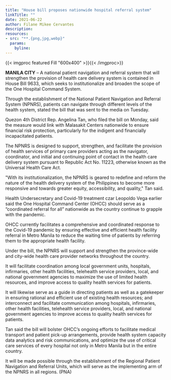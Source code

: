 ```yaml
---
title: "House bill proposes nationwide hospital referral system"
linkTitle: ""
date: 2021-06-22
author: Filane Mikee Cervantes
description:
resources:
- src: "**.{png,jpg,webp}"
  params:
    byline: 
---
```

{{< imgproc featured Fill "600x400" >}}{{< /imgproc>}}

**MANILA CITY** –  A national patient navigation and referral system that will strengthen the provision of health care delivery system is contained in House Bill 9633, which seeks to institutionalize and broaden the scope of the One Hospital Command System.

Through the establishment of the National Patient Navigation and Referral System (NPNRS), patients can navigate through different levels of the health system, stated the bill that was sent to the media on Tuesday.

Quezon 4th District Rep. Angelina Tan, who filed the bill on Monday, said the measure would link with Malasakit Centers nationwide to ensure financial risk protection, particularly for the indigent and financially incapacitated patients.

The NPNRS is designed to support, strengthen, and facilitate the provision of health services of primary care providers acting as the navigator, coordinator, and initial and continuing point of contact in the health care delivery system pursuant to Republic Act No. 11223, otherwise known as the Universal Health Care Act.

"With its institutionalization, the NPNRS is geared to redefine and reform the nature of the health delivery system of the Philippines to become more responsive and towards greater equity, accessibility, and quality," Tan said.

Health Undersecretary and Covid-19 treatment czar Leopoldo Vega earlier said the One Hospital Command Center (OHCC) should serve as a “coordinated referral for all” nationwide as the country continue to grapple with the pandemic.

OHCC currently facilitates a comprehensive and coordinated response to the Covid-19 pandemic by ensuring effective and efficient health facility referral in Metro Manila to reduce the waiting time of patients by referring them to the appropriate health facility.

Under the bill, the NPNRS will support and strengthen the province-wide and city-wide health care provider networks throughout the country.

It will facilitate coordination among local government units, hospitals, infirmaries, other health facilities, telehealth service providers, local, and national government agencies to maximize the use of limited health resources, and improve access to quality health services for patients.

It will likewise serve as a guide in directing patients as well as a gatekeeper in ensuring rational and efficient use of existing health resources; and interconnect and facilitate communication among hospitals, infirmaries, other health facilities, telehealth service providers, local, and national government agencies to improve access to quality health services for patients.

Tan said the bill will bolster OHCC’s ongoing efforts to facilitate medical transport and patient pick-up arrangements, provide health system capacity data analytics and risk communications, and optimize the use of critical care services of every hospital not only in Metro Manila but in the entire country.

It will be made possible through the establishment of the Regional Patient Navigation and Referral Units, which will serve as the implementing arm of the NPNRS in all regions. (PNA)